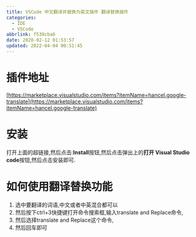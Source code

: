```yaml
---
title: VSCode 中文翻译并替换为英文插件 翻译替换插件
categories: 
  - IDE
  - VSCode
abbrlink: f539cba6
date: 2020-02-12 01:53:57
updated: 2022-04-04 00:51:45
---
```

# 插件地址
[https://marketplace.visualstudio.com/items?itemName=hancel.google-translate](https://marketplace.visualstudio.com/items?itemName=hancel.google-translate)
# 安装
打开上面的超链接,然后点击:**Install**按钮,然后点击弹出上的**打开 Visual Studio code**按钮,然后点击安装即可.
# 如何使用翻译替换功能
1. 选中要翻译的词语,中文或者中英混合都可以
2. 然后按下ctrl+3快捷键打开命令搜索框,输入translate and Replace命令,
3. 然后选择translate and Replace这个命令,
4. 然后回车即可
